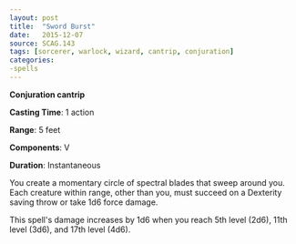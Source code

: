 ```yaml
---
layout: post
title:  "Sword Burst"
date:   2015-12-07
source: SCAG.143
tags: [sorcerer, warlock, wizard, cantrip, conjuration]
categories:
-spells
---
```


**Conjuration cantrip**

**Casting Time**: 1 action

**Range**: 5 feet

**Components**: V

**Duration**: Instantaneous

You create a momentary circle of spectral blades that sweep around you. Each creature within range, other than you, must succeed on a Dexterity saving throw or take 1d6 force damage.

This spell's damage increases by 1d6 when you reach 5th level (2d6), 11th level (3d6), and 17th level (4d6).
